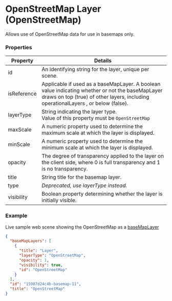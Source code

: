 # OpenStreetMap Layer (OpenStreetMap)

Allows use of OpenStreetMap data for use in basemaps only.

### Properties

| Property | Details
| --- | ---
| id | An identifying string for the layer, unique per scene.
| isReference | Applicable if used as a baseMapLayer. A boolean value indicating whether or not the baseMapLayer draws on top (true) of other layers, including operationalLayers , or below (false).
| layerType | String indicating the layer type.<br>Value of this property must be `OpenStreetMap`
| maxScale | A numeric property used to determine the maximum scale at which the layer is displayed.
| minScale | A numeric property used to determine the minimum scale at which the layer is displayed.
| opacity | The degree of transparency applied to the layer on the client side, where 0 is full transparency and 1 is no transparency.
| title | String title for the basemap layer.
| type | <em>Deprecated, use layerType instead.</em>
| visibility | Boolean property determining whether the layer is initially visible.


### Example

Live sample web scene showing the OpenStreetMap as a [baseMapLayer](https://www.arcgis.com/home/webscene/viewer.html?webscene=45109af15da54a49ab41ba9a3ede92ec)

```json
{
  "baseMapLayers": [
    {
      "title": "Layer",
      "layerType": "OpenStreetMap",
      "opacity": 1,
      "visibility": true,
      "id": "OpenStreetMap"
    }
  ],
  "id": "15987d24c4b-basemap-11",
  "title": "OpenStreetMap"
}
```

